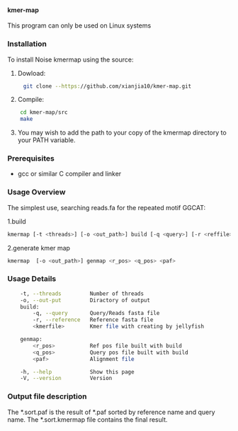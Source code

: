 #### kmer-map

This program can only be used on Linux systems

### Installation

To install Noise kmermap using the source:  
1. Dowload:
```bash  
     git clone --https://github.com/xianjia10/kmer-map.git
```  

2. Compile:  
```bash  
    cd kmer-map/src  
    make  
```
3. You may wish to add the path to your copy of the kmermap
directory to your PATH variable.


### Prerequisites

* gcc or similar C compiler and linker


### Usage Overview

The simplest use, searching reads.fa for the repeated motif GGCAT:

1.build
```bash 
kmermap [-t <threads>] [-o <out_path>] build [-q <query>] [-r <reffile>] <kmerfile>
```

2.generate kmer map
```bash
kmermap  [-o <out_path>] genmap <r_pos> <q_pos> <paf>
```

### Usage Details

```bash  
    -t, --threads         Number of threads
    -o, --out-put         Diractory of output
    build:
        -q, --query       Query/Reads fasta file
        -r, --reference   Reference fasta file
        <kmerfile>        Kmer file with creating by jellyfish

    genmap:
        <r_pos>           Ref pos file built with build
        <q_pos>           Query pos file built with build
        <paf>             Alignment file

    -h, --help            Show this page
    -V, --version         Version
```
### Output file description
The *.sort.paf is the result of *.paf sorted by reference name and query name.
The *.sort.kmermap file contains the final result.
